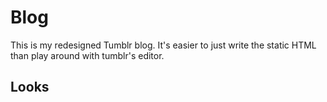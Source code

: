 # Blog

This is my redesigned Tumblr blog. It's easier to just write the static HTML than play around with tumblr's editor. 

## Looks

[](http://f.cl.ly/items/0J3U3x3q2v361L2X2B1i/Screen%20Shot%202012-03-05%20at%2014.07.45.png)